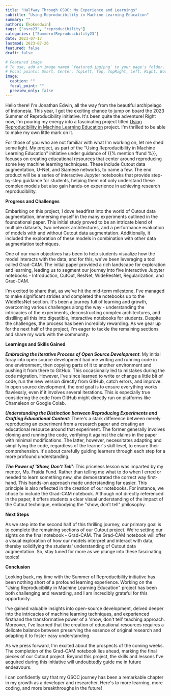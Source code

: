 ```yaml
---
title: "Halfway Through GSOC: My Experience and Learnings"
subtitle: "Using Reproducibility in Machine Learning Education"
summary: ""
authors: [kokoedwin]
tags: ["osre23", "reproducibility"]
categories: ["SummerofReproducibility23"]
date: 2023-07-17
lastmod: 2023-07-26
featured: false
draft: false

# Featured image
# To use, add an image named `featured.jpg/png` to your page's folder.
# Focal points: Smart, Center, TopLeft, Top, TopRight, Left, Right, BottomLeft, Bottom, BottomRight.
image:
  caption: ""
  focal_point: ""
  preview_only: false
---
```


Hello there! I'm Jonathan Edwin, all the way from the beautiful archipelago of Indonesia. This year, I got the exciting chance to jump on board the 2023 Summer of Reproducibility initiative. It's been quite the adventure! Right now, I'm pouring my energy into a fascinating project titled [Using Reproducibility in Machine Learning Education](/project/osre23/nyu/eduml) project. I'm thrilled to be able to make my own little mark on it.

For those of you who are not familiar with what I'm working on, let me shed some light. My project, as part of the "Using Reproducibility in Machine Learning Education" initiative under guidance of {{% mention ffund %}}, focuses on creating educational resources that center around reproducing some key machine learning techniques. These include Cutout data augmentation, U-Net, and Siamese networks, to name a few. The end product will be a series of interactive Jupyter notebooks that provide step-by-step guidance for students, helping them not only understand these complex models but also gain hands-on experience in achieving research reproducibility. 

**Progress and Challenges**

Embarking on this project, I dove headfirst into the world of Cutout data augmentation, immersing myself in the many experiments outlined in the foundational paper. This initial study proved to be an intricate blend of multiple datasets, two network architectures, and a performance evaluation of models with and without Cutout data augmentation. Additionally, it included the exploration of these models in combination with other data augmentation techniques.

One of our main objectives has been to help students visualize how the model interacts with the data, and for this, we've been leveraging a tool called Grad-CAM. The initial paper provided a rich landscape for exploration and learning, leading us to segment our journey into five interactive Jupyter notebooks - Introduction, CutOut, ResNet, WideResNet, Regularization, and Grad-CAM.

I'm excited to share that, as we've hit the mid-term milestone, I've managed to make significant strides and completed the notebooks up to the WideResNet section. It's been a journey full of learning and growth, overcoming various challenges along the way - understanding the intricacies of the experiments, deconstructing complex architectures, and distilling all this into digestible, interactive notebooks for students. Despite the challenges, the process has been incredibly rewarding. As we gear up for the next half of the project, I'm eager to tackle the remaining sections and share my work with the community.

**Learnings and Skills Gained**

***Embracing the Iterative Process of Open Source Development***: My initial foray into open source development had me writing and running code in one environment, then copying parts of it to another environment and pushing it from there to GitHub. This occasionally led to mistakes during the code migration. However, I've since learned to write or change a little bit of code, run the new version directly from GitHub, catch errors, and improve. In open source development, the end goal is to ensure everything works flawlessly, even if it involves several iterations. This is especially true considering the code from GitHub might directly run on platforms like Chameleon or Google Colab.

***Understanding the Distinction between Reproducing Experiments and Crafting Educational Content***: There's a stark difference between merely reproducing an experiment from a research paper and creating an educational resource around that experiment. The former generally involves cloning and running the code, verifying it against the claims in the paper with minimal modifications. The latter, however, necessitates adapting and simplifying the code, regardless of the learner's skill level, to ensure their comprehension. It's about carefully guiding learners through each step for a more profound understanding.

***The Power of 'Show, Don’t Tell'***: This priceless lesson was imparted by my mentor, Ms. Fraida Fund. Rather than telling me what to do when I erred or needed to learn something new, she demonstrated the correct way first-hand. This hands-on approach made understanding far easier. This principle is also reflected in the creation of our notebooks. For instance, we chose to include the Grad-CAM notebook. Although not directly referenced in the paper, it offers students a clear visual understanding of the impact of the Cutout technique, embodying the "show, don’t tell" philosophy.

**Next Steps**

As we step into the second half of this thrilling journey, our primary goal is to complete the remaining sections of our Cutout project. We're setting our sights on the final notebook - Grad-CAM. The Grad-CAM notebook will offer a visual exploration of how our models interpret and interact with data, thereby solidifying the students' understanding of Cutout data augmentation. So, stay tuned for more as we plunge into these fascinating topics!

**Conclusion**

Looking back, my time with the Summer of Reproducibility initiative has been nothing short of a profound learning experience. Working on the "Using Reproducibility in Machine Learning Education" project has been both challenging and rewarding, and I am incredibly grateful for this opportunity.

I've gained valuable insights into open-source development, delved deeper into the intricacies of machine learning techniques, and experienced firsthand the transformative power of a 'show, don't tell' teaching approach. Moreover, I've learned that the creation of educational resources requires a delicate balance between preserving the essence of original research and adapting it to foster easy understanding.

As we press forward, I'm excited about the prospects of the coming weeks. The completion of the Grad-CAM notebook lies ahead, marking the final pieces of our Cutout project. Beyond this project, the skills and lessons I've acquired during this initiative will undoubtedly guide me in future endeavours.

I can confidently say that my GSOC journey has been a remarkable chapter in my growth as a developer and researcher. Here's to more learning, more coding, and more breakthroughs in the future!








